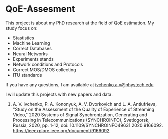 # QoE-Assesment
This project is about my PhD research at the field of QoE estimation.
My study focus on:
- Stastistics
- Machine Learning
- Correct Databases
- Neural Networks
- Experiments stands
- Network conditions and Protocols
- Correct MOS/DMOS collecting
- ITU standards

If you have any questions, I am available at ivchenko.a.v@phystech.edu

I will update this projects with new papers and data.


1. A. V. Ivchenko, P. A. Kononyuk, A. V. Dvorkovich and L. A. Antiufrieva, "Study on the Assessment of the Quality of Experience of Streaming Video," 2020 Systems of Signal Synchronization, Generating and Processing in Telecommunications (SYNCHROINFO), Svetlogorsk, Russia, 2020, pp. 1-12, doi: 10.1109/SYNCHROINFO49631.2020.9166092.
https://ieeexplore.ieee.org/document/9166092
